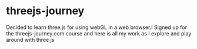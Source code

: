 # threejs-journey

Decided to learn three.js for using webGL in a web browser.I Signed up for the threejs-journey.com course and here is all my work as I explore and play around with three js

